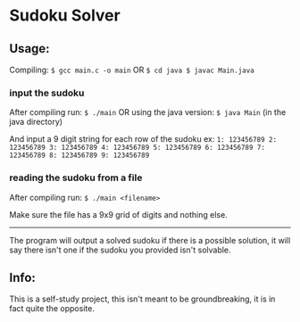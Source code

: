 Sudoku Solver
=============
Usage:
------
Compiling:
`$ gcc main.c -o main`
OR
`$ cd java
$ javac Main.java`

### input the sudoku
After compiling run:
`$ ./main`
OR using the java version:
`$ java Main` (in the java directory)

And input a 9 digit string for each row of the sudoku ex:
`1: 123456789
2: 123456789
3: 123456789
4: 123456789
5: 123456789
6: 123456789
7: 123456789
8: 123456789
9: 123456789`

### reading the sudoku from a file
After compiling run:
`$ ./main <filename>`

Make sure the file has a 9x9 grid of digits and nothing else.

---

The program will output a solved sudoku if there is a possible solution, it will say there isn't one if the sudoku you provided isn't solvable.


Info:
-----
This is a self-study project, this isn't meant to be groundbreaking, it is in fact quite the opposite. 
